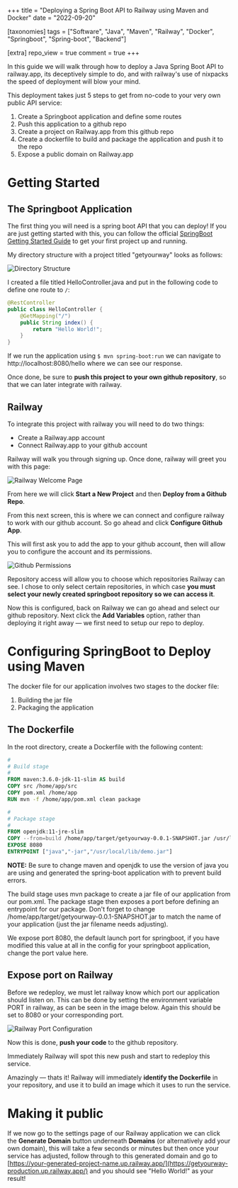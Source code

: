 +++
title = "Deploying a Spring Boot API to Railway using Maven and Docker"
date = "2022-09-20"

[taxonomies]
tags = ["Software", "Java", "Maven", "Railway", "Docker", "Springboot", "Spring-boot", "Backend"]

[extra]
repo_view = true
comment = true
+++

In this guide we will walk through how to deploy a Java Spring Boot API to railway.app, its deceptively simple to do, and with railway's use of nixpacks the speed of deployment will blow your mind.

This deployment takes just 5 steps to get from no-code to your very own public API service:

1. Create a Springboot application and define some routes
2. Push this application to a github repo
3. Create a project on Railway.app from this github repo
4. Create a dockerfile to build and package the application and push it to the repo
5. Expose a public domain on Railway.app

# Getting Started

## The Springboot Application

The first thing you will need is a spring boot API that you can deploy! If you are just getting started with this, you can follow the official [SpringBoot Getting Started Guide](https://spring.io/guides/gs/spring-boot/) to get your first project up and running.

My directory structure with a project titled "getyourway" looks as follows:

![Directory Structure](https://cdn-images-1.medium.com/max/2000/1*m7dGC5a-wLzotnPx3g-xVQ.png)

I created a file titled HelloController.java and put in the following code to define one route to `/`:

```java
@RestController
public class HelloController {
    @GetMapping("/")
    public String index() {
        return "Hello World!";
    }
}
```

If we run the application using `$ mvn spring-boot:run` we can navigate to http://localhost:8080/hello where we can see our response.

Once done, be sure to **push this project to your own github repository**, so that we can later integrate with railway.

## Railway

To integrate this project with railway you will need to do two things:

* Create a Railway.app account
* Connect Railway.app to your github account

Railway will walk you through signing up. Once done, railway will greet you with this page:

![Railway Welcome Page](https://cdn-images-1.medium.com/max/3798/1*J1QYzBKAKiTNdK-kGjxWWg.png)

From here we will click **Start a New Project** and then **Deploy from a Github Repo**.

From this next screen, this is where we can connect and configure railway to work with our github account. So go ahead and click **Configure Github App**.

This will first ask you to add the app to your github account, then will allow you to configure the account and its permissions.

![Github Permissions](https://cdn-images-1.medium.com/max/2000/1*0Pg4uVoMfq7yLXO2i-wQwg.png)

Repository access will allow you to choose which repositories Railway can see. I chose to only select certain repositories, in which case **you must select your newly created springboot repository so we can access it**.

Now this is configured, back on Railway we can go ahead and select our github repository. Next click the **Add Variables** option, rather than deploying it right away — we first need to setup our repo to deploy.

# Configuring SpringBoot to Deploy using Maven

The docker file for our application involves two stages to the docker file:

1. Building the jar file
2. Packaging the application

## The Dockerfile

In the root directory, create a Dockerfile with the following content:

```Dockerfile
#
# Build stage
#
FROM maven:3.6.0-jdk-11-slim AS build
COPY src /home/app/src
COPY pom.xml /home/app
RUN mvn -f /home/app/pom.xml clean package

#
# Package stage
#
FROM openjdk:11-jre-slim
COPY --from=build /home/app/target/getyourway-0.0.1-SNAPSHOT.jar /usr/local/lib/demo.jar
EXPOSE 8080
ENTRYPOINT ["java","-jar","/usr/local/lib/demo.jar"]
```

**NOTE:** Be sure to change maven and openjdk to use the version of java you are using and generated the spring-boot application with to prevent build errors.

The build stage uses mvn package to create a jar file of our application from our pom.xml. The package stage then exposes a port before defining an entrypoint for our package. Don't forget to change /home/app/target/getyourway-0.0.1-SNAPSHOT.jar to match the name of your application (just the jar filename needs adjusting).

We expose port 8080, the default launch port for springboot, if you have modified this value at all in the config for your springboot application, change the port value here.

## Expose port on Railway

Before we redeploy, we must let railway know which port our application should listen on. This can be done by setting the environment variable PORT in railway, as can be seen in the image below. Again this should be set to 8080 or your corresponding port.

![Railway Port Configuration](https://cdn-images-1.medium.com/max/2330/1*IM_Qm9PqZfk_3mN7FCQkhA.png)

Now this is done, **push your code** to the github repository.

Immediately Railway will spot this new push and start to redeploy this service.

Amazingly — thats it! Railway will immediately **identify the Dockerfile** in your repository, and use it to build an image which it uses to run the service.

# Making it public

If we now go to the settings page of our Railway application we can click the **Generate Domain** button underneath **Domains** (or alternatively add your own domain), this will take a few seconds or minutes but then once your service has adjusted, follow through to this generated domain and go to [https://your-generated-project-name.up.railway.app/](https://getyourway-production.up.railway.app/) and you should see "Hello World!" as your result!
